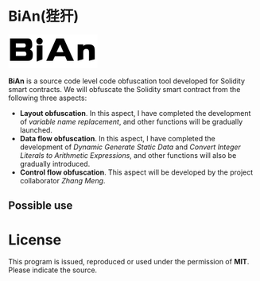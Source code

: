 # BiAn(狴犴)
![logo](BiAnLogo.png)

**BiAn** is a source code level code obfuscation tool developed for Solidity smart contracts. We will obfuscate the Solidity smart contract from the following three aspects:
+ **Layout obfuscation**. In this aspect, I have completed the development of *variable name replacement*, and other functions will be gradually launched.
+ **Data flow obfuscation**. In this aspect, I have completed the development of *Dynamic Generate Static Data* and *Convert Integer Literals to Arithmetic Expressions*, and other functions will also be gradually introduced.
+ **Control flow obfuscation**. This aspect will be developed by the project collaborator *Zhang Meng*.

## Possible use 


# License
This program is issued, reproduced or used under the permission of **MIT**. Please indicate the source.
